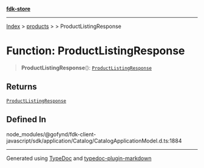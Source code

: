 [**fdk-store**](../../../README.md)
***

[Index](../../../API.md) > [products](../../README.md) > [<internal>](../README.md) > ProductListingResponse

# Function: ProductListingResponse

> **ProductListingResponse**(): [`ProductListingResponse`](../type-aliases/type-alias.ProductListingResponse.md)

## Returns

[`ProductListingResponse`](../type-aliases/type-alias.ProductListingResponse.md)

## Defined In

node\_modules/@gofynd/fdk-client-javascript/sdk/application/Catalog/CatalogApplicationModel.d.ts:1884

***
Generated using [TypeDoc](https://typedoc.org/) and [typedoc-plugin-markdown](https://www.npmjs.com/package/typedoc-plugin-markdown)
